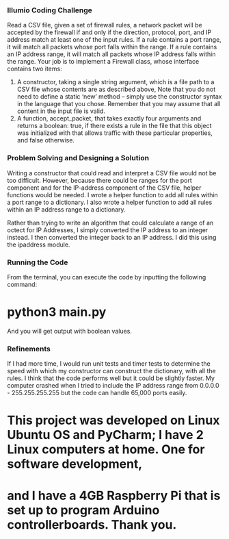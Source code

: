 ### Illumio Coding Challenge
Read a CSV file, given a set of firewall rules, a network packet will be accepted by the firewall if and only if the
direction, protocol, port, and IP address match at least one of the input rules. If a rule contains
a port range, it will match all packets whose port falls within the range. If a rule contains an IP
address range, it will match all packets whose IP address falls within the range.
Your job is to implement a Firewall class, whose interface contains two items:
1. A constructor, taking a single string argument, which is a file path to a CSV file whose contents are as described above,
Note that you do not need to define a static ‘new’ method – simply use the
constructor syntax in the language that you chose.
Remember that you may assume that all content in the input file is valid.
2. A function, accept_packet, that takes exactly four arguments and returns a boolean:
true, if there exists a rule in the file that this object was initialized with that allows traffic
with these particular properties, and false otherwise.


### Problem Solving and Designing a Solution
Writing a constructor that could read and interpret a CSV file would not be too difficult. However, because there could be ranges 
for the port component and for the IP-address component of the CSV file, helper functions would be needed.
I wrote a helper function to add all rules within a port range to a dictionary.
I also wrote a helper function to add all rules within an IP address range to a dictionary. 

Rather than trying to write an algorithm that could calculate a range of an octect for IP Addresses, I simply converted 
the IP address to an integer instead. I then converted the integer back to an IP address. 
I did this using the ipaddress module.


### Running the Code

From the terminal, you can execute the code by inputting the following command:

# python3 main.py

And you will get output with boolean values.

### Refinements

If I had more time, I would run unit tests and timer tests to determine the speed with which my constructor can 
construct the dictionary, with all the rules. I think that the code performs well but it could be slightly faster.
My computer crashed when I tried to include the IP address range from 0.0.0.0 - 255.255.255.255 but the code can handle
65,000 ports easily.

# This project was developed on Linux Ubuntu OS and PyCharm; I have 2 Linux computers at home. One for software development, 
# and I have a 4GB Raspberry Pi that is set up to program Arduino controllerboards. Thank you.

